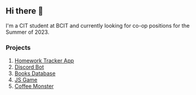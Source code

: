 ## Hi there 👋

I'm a CIT student at BCIT and currently looking for co-op positions for the Summer of 2023. 

### Projects

1. [Homework Tracker App](https://github.com/udaychhina/acit2911)
2. [Discord Bot](https://github.com/pumasa/set-rep-bot)
3. [Books Database](https://github.com/udaychhina/cpsc2030_final_project)
4. [JS Game](https://github.com/udaychhina/final_project_1045)
5. [Coffee Monster](https://github.com/udaychhina/web_project_1030)


<!--
**udaychhina/udaychhina** is a ✨ _special_ ✨ repository because its `README.md` (this file) appears on your GitHub profile.

Here are some ideas to get you started:

- 🔭 I’m currently working on ...
- 🌱 I’m currently learning ...
- 👯 I’m looking to collaborate on ...
- 🤔 I’m looking for help with ...
- 💬 Ask me about ...
- 📫 How to reach me: ...
- 😄 Pronouns: ...
- ⚡ Fun fact: ...
-->
